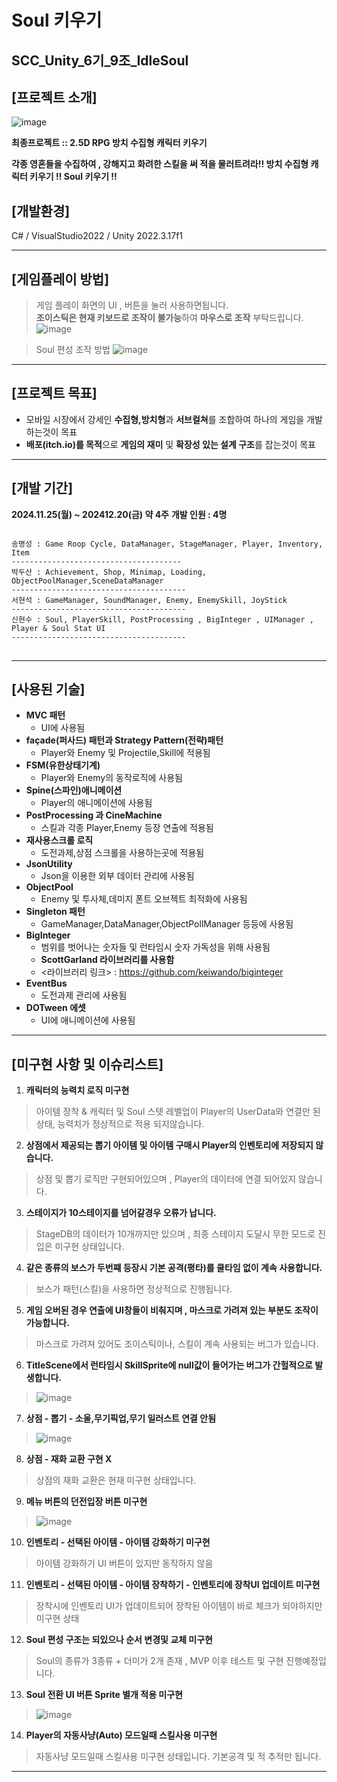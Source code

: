 Soul 키우기
=============
SCC_Unity_6기_9조_IdleSoul
-------------

## [프로젝트 소개]
![image](https://github.com/user-attachments/assets/498db46a-1225-4d20-8987-aa990e31a2e2)

**최종프로젝트 :: 2.5D RPG 방치 수집형 캐릭터 키우기**

**각종 영혼들을 수집하여 , 강해지고 화려한 스킬을 써 적을 물러트려라!!
방치 수집형 캐릭터 키우기 !! Soul 키우기 !!**

## [개발환경] 
C# / VisualStudio2022 / Unity 2022.3.17f1

---

## [게임플레이 방법]
> 게임 플레이 화면의 UI , 버튼을 눌러 사용하면됩니다.  
**조이스틱은 현재 키보드로 조작이 불가능**하여 **마우스로 조작** 부탁드립니다.
![image](https://github.com/user-attachments/assets/8ee0b4fe-01dc-4857-a4a5-dd669d87c794)

> Soul 편성 조작 방법
![image](https://github.com/user-attachments/assets/ab7eb06e-c7c8-4a05-b5bb-2e832aee3979)


---
## [프로젝트 목표]
- 모바일 시장에서 강세인 **수집형,방치형**과 **서브컬쳐**를 조합하여 하나의 게임을 개발하는것이 목표
- **배포(itch.io)를 목적**으로 **게임의 재미** 및 **확장성 있는 설계 구조**를 잡는것이 목표

---
## [개발 기간]
**2024.11.25(월) ~ 202412.20(금) 약 4주**
**개발 인원 : 4명**
<pre>
<code>
송명성 : Game Roop Cycle, DataManager, StageManager, Player, Inventory, Item  
--------------------------------------
박두산 : Achievement, Shop, Minimap, Loading, ObjectPoolManager,SceneDataManager  
---------------------------------------
서현석 : GameManager, SoundManager, Enemy, EnemySkill, JoyStick
---------------------------------------
신현수 : Soul, PlayerSkill, PostProcessing , BigInteger , UIManager , Player & Soul Stat UI
---------------------------------------
</code>
</pre>
---
## [사용된 기술]
+ **MVC 패턴**
  + UI에 사용됨  
+ **façade(퍼사드) 패턴과 Strategy Pattern(전략)패턴**
  + Player와 Enemy 및 Projectile,Skill에 적용됨
+ **FSM(유한상태기계)**
  + Player와 Enemy의 동작로직에 사용됨  
+ **Spine(스파인)애니메이션**
  + Player의 애니메이션에 사용됨
+ **PostProcessing 과 CineMachine**
  + 스킬과 각종 Player,Enemy 등장 연출에 적용됨
+ **재사용스크롤 로직**
  + 도전과제,상점 스크롤을 사용하는곳에 적용됨
+ **JsonUtility**
  + Json을 이용한 외부 데이터 관리에 사용됨  
+ **ObjectPool**
  + Enemy 및 투사체,데미지 폰트 오브젝트 최적화에 사용됨 
+ **Singleton 패턴**
  + GameManager,DataManager,ObjectPollManager 등등에 사용됨
+ **BigInteger**
  + 범위를 벗어나는 숫자들 및 런타임시 숫자 가독성을 위해 사용됨
  + **ScottGarland 라이브러리를 사용함**
  + <라이브러리 링크> :  https://github.com/keiwando/biginteger 
+ **EventBus**
  + 도전과제 관리에 사용됨
+ **DOTween 에셋**
  + UI에 애니메이션에 사용됨

---

## [미구현 사항 및 이슈리스트]
1. **캐릭터의 능력치 로직 미구현**
> 아이템 장착 & 캐릭터 및 Soul 스텟 레벨업이 Player의 UserData와 연결만 된 상태, 능력치가 정상적으로 적용 되지않습니다.
2. **상점에서 제공되는 뽑기 아이템 및 아이템 구매시 Player의 인벤토리에 저장되지 않습니다.**
> 상점 및 뽑기 로직만 구현되어있으며 , Player의 데이터에 연결 되어있지 않습니다.
3. **스테이지가 10스테이지를 넘어갈경우 오류가 납니다.**
> StageDB의 데이터가 10개까지만 있으며 , 최종 스테이지 도달시 무한 모드로 진입은 미구현 상태입니다.
4. **같은 종류의 보스가 두번쨰 등장시 기본 공격(평타)를 쿨타임 없이 계속 사용합니다.**
> 보스가 패턴(스킬)을 사용하면 정상적으로 진행됩니다.
5. **게임 오버된 경우 연출에 UI창들이 비춰지며 , 마스크로 가려져 있는 부분도 조작이 가능합니다.**
> 마스크로 가려져 있어도 조이스틱이나, 스킬이 계속 사용되는 버그가 있습니다.
6. **TitleScene에서 런타임시 SkillSprite에 null값이 들어가는 버그가 간헐적으로 발생합니다.**
> ![image](https://github.com/user-attachments/assets/d6a2179a-267e-4ba8-8d9f-5f8c02ca37bf)
7. **상점 - 뽑기 - 소울,무기픽업,무기 일러스트 연결 안됨**
> ![image](https://github.com/user-attachments/assets/954fbcb4-e386-4310-a77a-f1509992dae3)
8. **상점 - 재화 교환 구현 X**
> 상점의 재화 교환은 현재 미구현 상태입니다.
9. **메뉴 버튼의 던전입장 버튼 미구현**
> ![image](https://github.com/user-attachments/assets/351942ea-88a4-4615-94e5-b055cd804052)
10. **인벤토리 - 선택된 아이템 - 아이템 강화하기 미구현**
> 아이템 강화하기 UI 버튼이 있지만 동작하지 않음
11. **인벤토리 - 선택된 아이템 - 아이템 장착하기 - 인벤토리에 장착UI 업데이트 미구현**
> 장착시에 인벤토리 UI가 업데이트되어 장착된 아이템이 바로 체크가 되야하지만 미구현 상태
12. **Soul 편성 구조는 되있으나 순서 변경및 교체 미구현**
> Soul의 종류가 3종류 + 더미가 2개 존재 , MVP 이후 테스트 및 구현 진행예정입니다.
13. **Soul 전환 UI 버튼 Sprite 별개 적용 미구현**
> ![image](https://github.com/user-attachments/assets/e3018057-f05f-4d67-bf28-13987dc4e155)
14. **Player의 자동사냥(Auto) 모드일때 스킬사용 미구현**
> 자동사냥 모드일때 스킬사용 미구현 상태입니다. 기본공격 및 적 추적만 됩니다.
---
